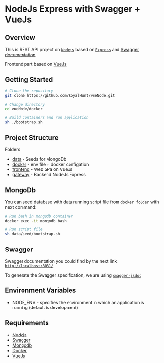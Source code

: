 # NodeJs Express with Swagger + VueJs

## Overview

This is REST API project on [`Nodejs`](https://nodejs.org/en/) based on [`Express`](http://expressjs.com/) and [Swagger documentation](https://swagger.io/specification/).

Frontend part based on [VueJs](https://vuejs.org/v2/guide/)

## Getting Started

```bash
# Clone the repository
git clone https://github.com/RoyalHunt/vueNode.git

# Change directory
cd vueNode/docker

# Build containers and run application
sh ./bootstrap.sh
```

## Project Structure

Folders
- [data](https://github.com/RoyalHunt/) - Seeds for MongoDb
- [docker](https://github.com/RoyalHunt/) - env file + docker configation
- [frontend](https://github.com/RoyalHunt/) - Web SPa on VueJs
- [gateway](https://github.com/RoyalHunt/) - Backend NodeJs Express

## MongoDb

You can seed database with data running script file from `docker folder` with next command:

```bash
# Run bash in mongodb container
docker exec -it mongodb bash

# Run script file
sh data/seed/bootstrap.sh
```

## Swagger

Swagger documentation you could find by the next link:
[`http://localhost:8081/`](http://localhost:8081/)

To generate the Swagger specification, we are using [`swagger-jsdoc`](https://github.com/Surnet/swagger-jsdoc)

## Environment Variables

- NODE_ENV - specifies the environment in which an application is running (default is development)

## Requirements

- [Nodejs](https://nodejs.org/en/)
- [Swagger](https://swagger.io/)
- [Mongodb](https://www.mongodb.com/)
- [Docker](https://docs.docker.com/)
- [VueJs](https://vuejs.org/v2/guide/)
